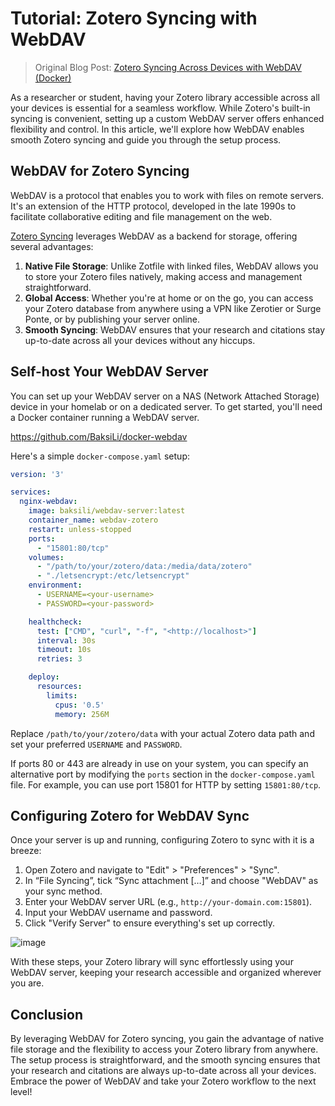 # Tutorial: Zotero Syncing with WebDAV

> Original Blog Post: [Zotero Syncing Across Devices with WebDAV (Docker)](https://blog.baksili.codes/zotero-webdav)

As a researcher or student, having your Zotero library accessible across all your devices is essential for a seamless workflow. While Zotero's built-in syncing is convenient, setting up a custom WebDAV server offers enhanced flexibility and control. In this article, we'll explore how WebDAV enables smooth Zotero syncing and guide you through the setup process.


## WebDAV for Zotero Syncing

WebDAV is a protocol that enables you to work with files on remote servers. It's an extension of the HTTP protocol, developed in the late 1990s to facilitate collaborative editing and file management on the web.

[Zotero Syncing](https://www.zotero.org/support/sync) leverages WebDAV as a backend for storage, offering several advantages:

1. **Native File Storage**: Unlike Zotfile with linked files, WebDAV allows you to store your Zotero files natively, making access and management straightforward.
2. **Global Access**: Whether you're at home or on the go, you can access your Zotero database from anywhere using a VPN like Zerotier or Surge Ponte, or by publishing your server online.
3. **Smooth Syncing**: WebDAV ensures that your research and citations stay up-to-date across all your devices without any hiccups.

## Self-host Your WebDAV Server

You can set up your WebDAV server on a NAS (Network Attached Storage) device in your homelab or on a dedicated server. To get started, you'll need a Docker container running a WebDAV server.

https://github.com/BaksiLi/docker-webdav

Here's a simple `docker-compose.yaml` setup:

```yaml
version: '3'

services:
  nginx-webdav:
    image: baksili/webdav-server:latest
    container_name: webdav-zotero
    restart: unless-stopped
    ports:
      - "15801:80/tcp"
    volumes:
      - "/path/to/your/zotero/data:/media/data/zotero"
      - "./letsencrypt:/etc/letsencrypt"
    environment:
      - USERNAME=<your-username>
      - PASSWORD=<your-password>

    healthcheck:
      test: ["CMD", "curl", "-f", "<http://localhost>"]
      interval: 30s
      timeout: 10s
      retries: 3

    deploy:
      resources:
        limits:
          cpus: '0.5'
          memory: 256M

```

Replace `/path/to/your/zotero/data` with your actual Zotero data path and set your preferred `USERNAME` and `PASSWORD`.

If ports 80 or 443 are already in use on your system, you can specify an alternative port by modifying the `ports` section in the `docker-compose.yaml` file. For example, you can use port 15801 for HTTP by setting `15801:80/tcp`.

## Configuring Zotero for WebDAV Sync

Once your server is up and running, configuring Zotero to sync with it is a breeze:

1. Open Zotero and navigate to "Edit" > "Preferences" > "Sync".
2. In “File Syncing”, tick “Sync attachment […]” and choose "WebDAV" as your sync method.
3. Enter your WebDAV server URL (e.g., `http://your-domain.com:15801`).
4. Input your WebDAV username and password.
5. Click "Verify Server" to ensure everything's set up correctly.

![image](https://github.com/user-attachments/assets/685ce61f-b4c6-493d-b45d-768f6a6c9fd9)

With these steps, your Zotero library will sync effortlessly using your WebDAV server, keeping your research accessible and organized wherever you are.

## Conclusion

By leveraging WebDAV for Zotero syncing, you gain the advantage of native file storage and the flexibility to access your Zotero library from anywhere. The setup process is straightforward, and the smooth syncing ensures that your research and citations are always up-to-date across all your devices. Embrace the power of WebDAV and take your Zotero workflow to the next level!
